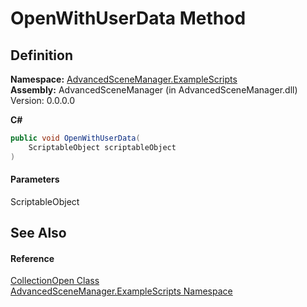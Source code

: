 # OpenWithUserData Method

## Definition

**Namespace:** [AdvancedSceneManager.ExampleScripts](N_AdvancedSceneManager_ExampleScripts.md)\
**Assembly:** AdvancedSceneManager (in AdvancedSceneManager.dll) Version: 0.0.0.0

**C#**

```c#
public void OpenWithUserData(
	ScriptableObject scriptableObject
)
```

#### Parameters

&#x20; ScriptableObject&#x20;

## See Also

#### Reference

[CollectionOpen Class](T_AdvancedSceneManager_ExampleScripts_CollectionOpen.md)\
[AdvancedSceneManager.ExampleScripts Namespace](N_AdvancedSceneManager_ExampleScripts.md)

